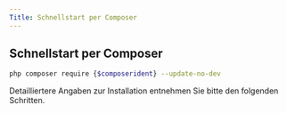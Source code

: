 ```yaml
---
Title: Schnellstart per Composer
---
```


## Schnellstart per Composer

```bash
php composer require {$composerident} --update-no-dev
```

Detailliertere Angaben zur Installation entnehmen Sie bitte den folgenden Schritten.